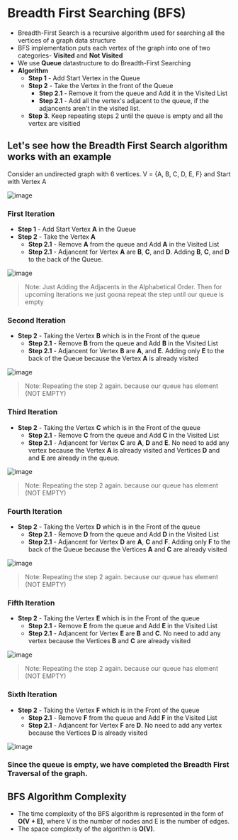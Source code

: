 # Breadth First Searching (BFS)

- Breadth-First Search is a recursive algorithm used for searching all the vertices of a graph data structure
- BFS implementation puts each vertex of the graph into one of two categories- **Visited** and **Not Visited**
- We use **Queue** datastructure to do Breadth-First Searching
- **Algorithm**
  - **Step 1** - Add Start Vertex in the Queue
  - **Step 2** - Take the Vertex in the front of the Queue 
    - **Step 2.1** - Remove it from the queue and Add it in the Visited List
    - **Step 2.1** - Add all the vertex's adjacent to the queue, if the adjancents aren't in the visited list.
  - **Step 3**. Keep repeating steps 2 until the queue is empty and all the vertex are visitied

## Let's see how the Breadth First Search algorithm works with an example

Consider an undirected graph with 6 vertices.  V = {A, B, C, D, E, F} and Start with Vertex A

![image](https://user-images.githubusercontent.com/70228962/173300449-06b16faf-02ca-429b-ab73-ec70d7386d56.png)

### First Iteration

- **Step 1** - Add Start Vertex **A** in the Queue
- **Step 2** - Take the Vertex **A** 
   - **Step 2.1** - Remove **A** from the queue and Add **A** in the Visited List
   - **Step 2.1** - Adjancent for Vertex **A** are **B**, **C**, and **D**. Adding  **B**, **C**, and **D** to the back of the Queue.
        
![image](https://user-images.githubusercontent.com/70228962/173302349-6ddec5f2-4b4b-49c3-a391-fa1009c035f4.png)

> Note: Just Adding the Adjacents in the Alphabetical Order. Then for upcoming iterations we just goona repeat the step until our queue is empty

### Second Iteration

- **Step 2** - Taking the Vertex **B** which is in the Front of the queue 
   - **Step 2.1** - Remove **B** from the queue and Add **B** in the Visited List
   - **Step 2.1** - Adjancent for Vertex **B** are **A**, and **E**. Adding  only **E** to the back of the Queue because the Vertex **A** is already visited
        
![image](https://user-images.githubusercontent.com/70228962/173303142-168bea5b-daa8-47ec-a100-028a12ef2051.png)

> Note: Repeating the step 2 again. because our queue has element (NOT EMPTY)

### Third Iteration

- **Step 2** - Taking the Vertex **C** which is in the Front of the queue 
   - **Step 2.1** - Remove **C** from the queue and Add **C** in the Visited List
   - **Step 2.1** - Adjancent for Vertex **C** are **A**, **D** and **E**. No need to add any vertex because the Vertex **A** is already visited and Vertices **D** and and **E** are already in the queue.

![image](https://user-images.githubusercontent.com/70228962/173303832-1f0725f0-8eb0-4c89-884d-a69b06c7cbe6.png)

> Note: Repeating the step 2 again. because our queue has element (NOT EMPTY)

### Fourth Iteration

- **Step 2** - Taking the Vertex **D** which is in the Front of the queue 
   - **Step 2.1** - Remove **D** from the queue and Add **D** in the Visited List
   - **Step 2.1** - Adjancent for Vertex **D** are **A**, **C** and **F**. Adding  only **F** to the back of the Queue because the Vertices **A** and **C** are already visited

![image](https://user-images.githubusercontent.com/70228962/173304294-ff88a606-dfe6-4cdd-a4a9-a91ddc99f562.png)

> Note: Repeating the step 2 again. because our queue has element (NOT EMPTY)

### Fifth Iteration

- **Step 2** - Taking the Vertex **E** which is in the Front of the queue 
   - **Step 2.1** - Remove **E** from the queue and Add **E** in the Visited List
   - **Step 2.1** - Adjancent for Vertex **E** are **B** and **C**. No need to add any vertex because the Vertices **B** and **C** are already visited

![image](https://user-images.githubusercontent.com/70228962/173304614-c0692b1d-9b56-4439-8ebe-99d444b66bb4.png)

> Note: Repeating the step 2 again. because our queue has element (NOT EMPTY)

### Sixth Iteration

- **Step 2** - Taking the Vertex **F** which is in the Front of the queue 
   - **Step 2.1** - Remove **F** from the queue and Add **F** in the Visited List
   - **Step 2.1** - Adjancent for Vertex **F** are **D**. No need to add any vertex because the Vertices **D** is already visited

![image](https://user-images.githubusercontent.com/70228962/173304809-b5e8a322-a905-4ccc-b21c-51399f47a4ac.png)

### Since the queue is empty, we have completed the Breadth First Traversal of the graph.

## BFS Algorithm Complexity 

- The time complexity of the BFS algorithm is represented in the form of **O(V + E)**, where V is the number of nodes and E is the number of edges. 
- The space complexity of the algorithm is **O(V)**.
